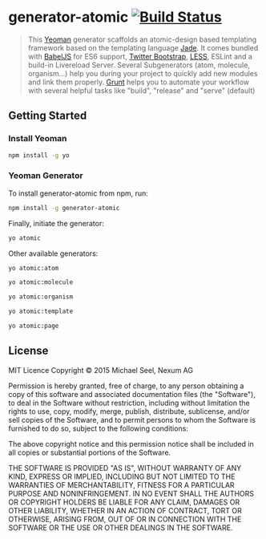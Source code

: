 # generator-atomic [![Build Status](https://secure.travis-ci.org/nexumAG/generator-atomic.png?branch=master)](https://travis-ci.org/nexumAG/generator-atomic)

> This [Yeoman](http://yeoman.io) generator scaffolds an atomic-design based templating framework based on the templating language [Jade](http://http://jade-lang.com/).
> It comes bundled with [BabelJS](http://babeljs.io/) for ES6 support, [Twitter Bootstrap](http://getbootstrap.com/), [LESS](http://lesscss.org/), ESLint and a build-in Livereload Server. 
> Several Subgenerators (atom, molecule, organism...) help you during your project to quickly add new modules and link them properly.
> [Grunt](http://gruntjs.com/) helps you to automate your workflow with several helpful tasks like "build", "release" and "serve" (default)


## Getting Started

### Install Yeoman

```bash
npm install -g yo
```

### Yeoman Generator

To install generator-atomic from npm, run:

```bash
npm install -g generator-atomic
```

Finally, initiate the generator:

```bash
yo atomic
```

Other available generators:

```bash
yo atomic:atom
```

```bash
yo atomic:molecule
```

```bash
yo atomic:organism
```

```bash
yo atomic:template
```

```bash
yo atomic:page
```


## License

MIT Licence
Copyright © 2015  Michael Seel, Nexum AG

Permission is hereby granted, free of charge, to any person obtaining a copy
of this software and associated documentation files (the "Software"), to deal
in the Software without restriction, including without limitation the rights
to use, copy, modify, merge, publish, distribute, sublicense, and/or sell
copies of the Software, and to permit persons to whom the Software is
furnished to do so, subject to the following conditions:

The above copyright notice and this permission notice shall be included in
all copies or substantial portions of the Software.

THE SOFTWARE IS PROVIDED "AS IS", WITHOUT WARRANTY OF ANY KIND, EXPRESS OR
IMPLIED, INCLUDING BUT NOT LIMITED TO THE WARRANTIES OF MERCHANTABILITY,
FITNESS FOR A PARTICULAR PURPOSE AND NONINFRINGEMENT. IN NO EVENT SHALL THE
AUTHORS OR COPYRIGHT HOLDERS BE LIABLE FOR ANY CLAIM, DAMAGES OR OTHER
LIABILITY, WHETHER IN AN ACTION OF CONTRACT, TORT OR OTHERWISE, ARISING FROM,
OUT OF OR IN CONNECTION WITH THE SOFTWARE OR THE USE OR OTHER DEALINGS IN
THE SOFTWARE.
